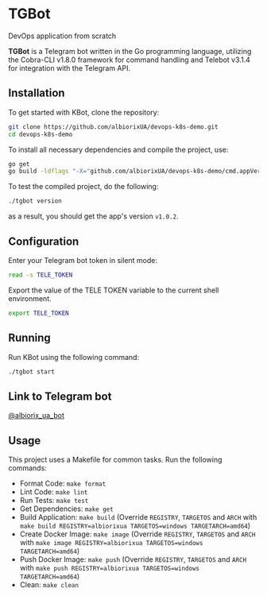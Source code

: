 # TGBot

DevOps application from scratch

**TGBot** is a Telegram bot written in the Go programming language, utilizing the Cobra-CLI v1.8.0 framework for command handling and Telebot v3.1.4 for integration with the Telegram API.

## Installation

To get started with KBot, clone the repository:

```bash
git clone https://github.com/albiorixUA/devops-k8s-demo.git
cd devops-k8s-demo
```

To install all necessary dependencies and compile the project, use:

```bash
go get
go build -ldflags "-X="github.com/albiorixUA/devops-k8s-demo/cmd.appVersion=v1.0.2
```

To test the compiled project, do the following:

```bash
./tgbot version
```

as a result, you should get the app's version `v1.0.2`.

## Configuration

Enter your Telegram bot token in silent mode:

```bash
read -s TELE_TOKEN
```

Export the value of the TELE TOKEN variable to the current shell environment.

```bash
export TELE_TOKEN
```

## Running

Run KBot using the following command:

```bash
./tgbot start
```

## Link to Telegram bot

[@albiorix_ua_bot](https://t.me/albiorix_ua_bot)

## Usage

This project uses a Makefile for common tasks. Run the following commands:

- Format Code: `make format`
- Lint Code: `make lint`
- Run Tests: `make test`
- Get Dependencies: `make get`
- Build Application: `make build` (Override `REGISTRY`, `TARGETOS` and `ARCH` with `make build REGISTRY=albiorixua TARGETOS=windows TARGETARCH=amd64`)
- Create Docker Image: `make image` (Override `REGISTRY`, `TARGETOS` and `ARCH` with `make image REGISTRY=albiorixua TARGETOS=windows TARGETARCH=amd64`)
- Push Docker Image: `make push` (Override `REGISTRY`, `TARGETOS` and `ARCH` with `make push REGISTRY=albiorixua TARGETOS=windows TARGETARCH=amd64`)
- Clean: `make clean`